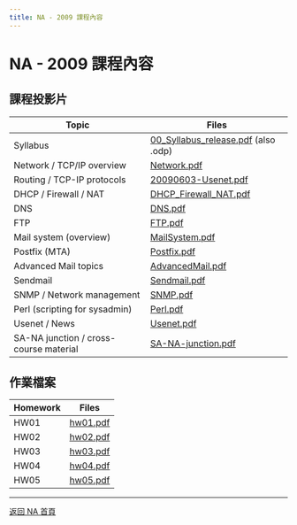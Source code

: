 ```yaml
---
title: NA - 2009 課程內容
---
```


# NA - 2009 課程內容

## 課程投影片

| Topic | Files |
|-------|-------|
| Syllabus | [00_Syllabus_release.pdf](/na/2009/00_Syllabus_release.pdf) (also .odp) |
| Network / TCP/IP overview | [Network.pdf](/na/2009/Network.pdf) |
| Routing / TCP-IP protocols | [20090603-Usenet.pdf](/na/2009/20090603-Usenet.pdf) |
| DHCP / Firewall / NAT | [DHCP_Firewall_NAT.pdf](/na/2009/DHCP_Firewall_NAT.pdf) |
| DNS | [DNS.pdf](/na/2009/DNS.pdf) |
| FTP | [FTP.pdf](/na/2009/FTP.pdf) |
| Mail system (overview) | [MailSystem.pdf](/na/2009/MailSystem.pdf) |
| Postfix (MTA) | [Postfix.pdf](/na/2009/Postfix.pdf) |
| Advanced Mail topics | [AdvancedMail.pdf](/na/2009/AdvancedMail.pdf) |
| Sendmail | [Sendmail.pdf](/na/2009/Sendmail.pdf) |
| SNMP / Network management | [SNMP.pdf](/na/2009/SNMP.pdf) |
| Perl (scripting for sysadmin) | [Perl.pdf](/na/2009/Perl.pdf) |
| Usenet / News | [Usenet.pdf](/na/2009/Usenet.pdf) |
| SA-NA junction / cross-course material | [SA-NA-junction.pdf](/na/2009/SA-NA-junction.pdf) |

## 作業檔案

| Homework | Files |
|----------|-------|
| HW01 | [hw01.pdf](/na/2009/hw01.pdf) |
| HW02 | [hw02.pdf](/na/2009/hw02.pdf) |
| HW03 | [hw03.pdf](/na/2009/hw03.pdf) |
| HW04 | [hw04.pdf](/na/2009/hw04.pdf) |
| HW05 | [hw05.pdf](/na/2009/hw05.pdf) |

---

[返回 NA 首頁](/na/)
